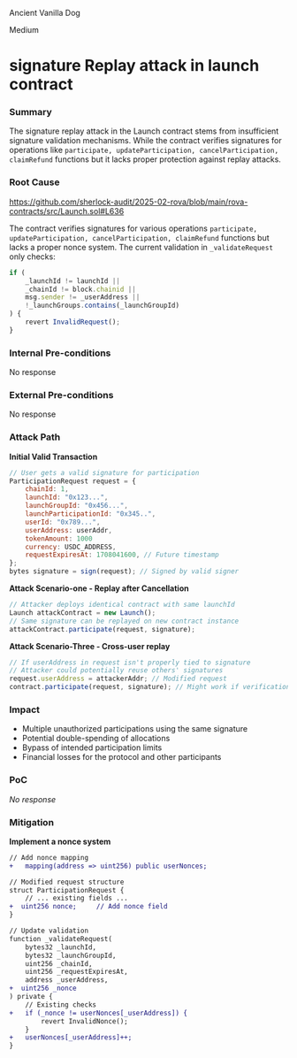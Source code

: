 Ancient Vanilla Dog

Medium

# signature Replay attack in launch contract

### Summary

The signature replay attack in the Launch contract stems from insufficient signature validation mechanisms. While the contract verifies signatures for operations like  `participate, updateParticipation, cancelParticipation, claimRefund` functions but it lacks proper protection against replay attacks.

### Root Cause

https://github.com/sherlock-audit/2025-02-rova/blob/main/rova-contracts/src/Launch.sol#L636

The contract verifies signatures for various operations `participate, updateParticipation, cancelParticipation, claimRefund` functions but lacks a proper nonce system. The current validation in  `_validateRequest` only checks:
```javascript
if (
    _launchId != launchId || 
    _chainId != block.chainid || 
    msg.sender != _userAddress ||
    !_launchGroups.contains(_launchGroupId)
) {
    revert InvalidRequest();
}
```

### Internal Pre-conditions

No response

### External Pre-conditions

No response

### Attack Path

**Initial Valid Transaction**
```javascript
// User gets a valid signature for participation
ParticipationRequest request = {
    chainId: 1,
    launchId: "0x123...",
    launchGroupId: "0x456...",
    launchParticipationId: "0x345..",
    userId: "0x789...",
    userAddress: userAddr,
    tokenAmount: 1000
    currency: USDC_ADDRESS,
    requestExpiresAt: 1708041600, // Future timestamp   
};
bytes signature = sign(request); // Signed by valid signer
```
**Attack Scenario-one - Replay after Cancellation**
```javascript
// Attacker deploys identical contract with same launchId
Launch attackContract = new Launch();
// Same signature can be replayed on new contract instance
attackContract.participate(request, signature);
```
**Attack Scenario-Three - Cross-user replay**
```javascript
// If userAddress in request isn't properly tied to signature
// Attacker could potentially reuse others' signatures
request.userAddress = attackerAddr; // Modified request
contract.participate(request, signature); // Might work if verification is flawed
```


### Impact

* Multiple unauthorized participations using the same signature
* Potential double-spending of allocations
* Bypass of intended participation limits
* Financial losses for the protocol and other participants

### PoC

_No response_

### Mitigation

**Implement a nonce system**
```diff
// Add nonce mapping
+   mapping(address => uint256) public userNonces;

// Modified request structure
struct ParticipationRequest {
    // ... existing fields ...
+  uint256 nonce;     // Add nonce field
}

// Update validation
function _validateRequest(
    bytes32 _launchId,
    bytes32 _launchGroupId,
    uint256 _chainId,
    uint256 _requestExpiresAt,
    address _userAddress,
+  uint256 _nonce
) private {
    // Existing checks
+   if (_nonce != userNonces[_userAddress]) {
        revert InvalidNonce();
    }
+   userNonces[_userAddress]++;
}
```